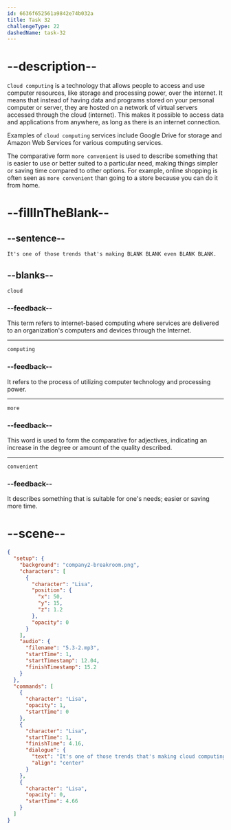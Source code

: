 ```yaml
---
id: 6636f652561a9842e74b032a
title: Task 32
challengeType: 22
dashedName: task-32
---
```


<!-- (Audio) Lisa: It's one of those trends that's making cloud computing even more convenient. -->

# --description--

`Cloud computing` is a technology that allows people to access and use computer resources, like storage and processing power, over the internet. It means that instead of having data and programs stored on your personal computer or server, they are hosted on a network of virtual servers accessed through the cloud (internet). This makes it possible to access data and applications from anywhere, as long as there is an internet connection.

Examples of `cloud computing` services include Google Drive for storage and Amazon Web Services for various computing services.

The comparative form `more convenient` is used to describe something that is easier to use or better suited to a particular need, making things simpler or saving time compared to other options. For example, online shopping is often seen as `more convenient` than going to a store because you can do it from home.

# --fillInTheBlank--

## --sentence--

`It's one of those trends that's making BLANK BLANK even BLANK BLANK.`

## --blanks--

`cloud`

### --feedback--

This term refers to internet-based computing where services are delivered to an organization's computers and devices through the Internet.

---

`computing`

### --feedback--

It refers to the process of utilizing computer technology and processing power.

---

`more`

### --feedback--

This word is used to form the comparative for adjectives, indicating an increase in the degree or amount of the quality described.

---

`convenient`

### --feedback--

It describes something that is suitable for one's needs; easier or saving more time.

# --scene--

```json
{
  "setup": {
    "background": "company2-breakroom.png",
    "characters": [
      {
        "character": "Lisa",
        "position": {
          "x": 50,
          "y": 15,
          "z": 1.2
        },
        "opacity": 0
      }
    ],
    "audio": {
      "filename": "5.3-2.mp3",
      "startTime": 1,
      "startTimestamp": 12.04,
      "finishTimestamp": 15.2
    }
  },
  "commands": [
    {
      "character": "Lisa",
      "opacity": 1,
      "startTime": 0
    },
    {
      "character": "Lisa",
      "startTime": 1,
      "finishTime": 4.16,
      "dialogue": {
        "text": "It's one of those trends that's making cloud computing even more convenient.",
        "align": "center"
      }
    },
    {
      "character": "Lisa",
      "opacity": 0,
      "startTime": 4.66
    }
  ]
}
```
